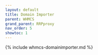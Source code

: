 ```yaml
---
layout: default
title: Domain Importer
parent: WHMCS
grand_parent: RRPproxy
nav_order: 5
showtoc: 1
---
```


{% include whmcs-domainimporter.md %}
